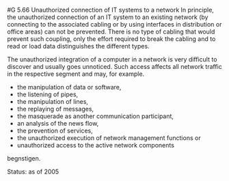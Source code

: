 #G 5.66 Unauthorized connection of IT systems to a network
In principle, the unauthorized connection of an IT system to an existing network (by connecting to the associated cabling or by using interfaces in distribution or office areas) can not be prevented. There is no type of cabling that would prevent such coupling, only the effort required to break the cabling and to read or load data distinguishes the different types.

The unauthorized integration of a computer in a network is very difficult to discover and usually goes unnoticed. Such access affects all network traffic in the respective segment and may, for example.

* the manipulation of data or software,
* the listening of pipes,
* the manipulation of lines,
* the replaying of messages,
* the masquerade as another communication participant,
* an analysis of the news flow,
* the prevention of services,
* the unauthorized execution of network management functions or
* unauthorized access to the active network components


begnstigen.

Status: as of 2005



